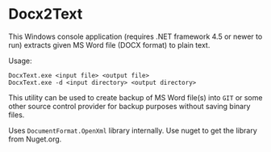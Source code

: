 Docx2Text
===========================

This Windows console application (requires .NET framework 4.5 or newer to run) 
extracts given MS Word file (DOCX format) to plain text.

Usage:

	DocxText.exe <input file> <output file>
	DocxText.exe -d <input directory> <output directory>

This utility can be used to create backup of MS Word file(s) into `GIT` or some other source control provider
for backup purposes without saving binary files.

Uses `DocumentFormat.OpenXml` library internally. Use nuget to get the library from Nuget.org.
